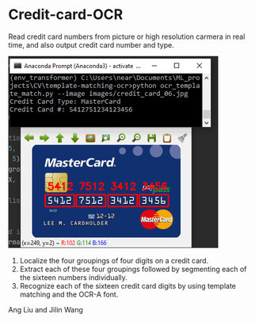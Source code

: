 # Credit-card-OCR
Read credit card numbers from picture or high resolution carmera in real time, and also output credit card number and type.

![Result](results.png)

1. Localize the four groupings of four digits on a credit card.
2. Extract each of these four groupings followed by segmenting each of the sixteen numbers individually.
3. Recognize each of the sixteen credit card digits by using template matching and the OCR-A font.

Ang Liu and Jilin Wang
